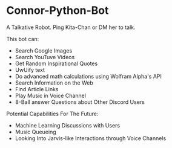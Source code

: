 # Connor-Python-Bot
A Talkative Robot. Ping Kita-Chan or DM her to talk.

This bot can:
- Search Google Images
- Search YouTuve Videos
- Get Random Inspirational Quotes
- UwUify text
- Do advanced math calculations using Wolfram Alpha's API
- Search Information on the Web
- Find Article Links
- Play Music in Voice Channel
- 8-Ball answer Questions about Other Discord Users

Potential Capabilities For The Future:
- Machine Learning Discussions with Users
- Music Queueing
- Looking Into Jarvis-like Interactions through Voice Channels
